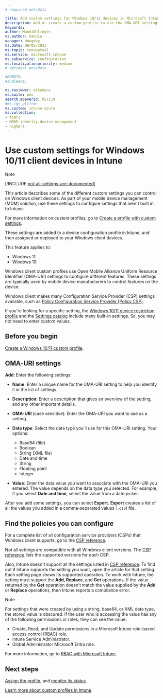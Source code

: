 ```yaml
---
# required metadata

title: Add custom settings for Windows 10/11 devices in Microsoft Intune
description: Add or create a custom profile to use the OMA-URI settings for devices running Windows 10/11 client in Microsoft Intune. Use a custom profile to add custom settings.
keywords:
author: MandiOhlinger
ms.author: mandia
manager: dougeby
ms.date: 09/05/2023
ms.topic: conceptual
ms.service: microsoft-intune
ms.subservice: configuration
ms.localizationpriority: medium
# optional metadata

#ROBOTS:
#audience:

ms.reviewer: mikedano
ms.suite: ems
search.appverid: MET150
#ms.tgt_pltfrm:
ms.custom: intune-azure
ms.collection:
- tier1
- M365-identity-device-management
- highpri
---
```


# Use custom settings for Windows 10/11 client devices in Intune

> [!NOTE]
> [!INCLUDE [not-all-settings-are-documented](../includes/not-all-settings-are-documented.md)]

This article describes some of the different custom settings you can control on Windows client devices. As part of your mobile device management (MDM) solution, use these settings to configure settings that aren't built in to Intune.

For more information on custom profiles, go to [Create a profile with custom settings](custom-settings-configure.md).

These settings are added to a device configuration profile in Intune, and then assigned or deployed to your Windows client devices.

This feature applies to:

- Windows 11
- Windows 10

Windows client custom profiles use Open Mobile Alliance Uniform Resource Identifier (OMA-URI) settings to configure different features. These settings are typically used by mobile device manufacturers to control features on the device.

Windows client makes many Configuration Service Provider (CSP) settings available, such as [Policy Configuration Service Provider (Policy CSP)](/windows/configuration/provisioning-packages/how-it-pros-can-use-configuration-service-providers).

If you're looking for a specific setting, the [Windows 10/11 device restriction profile](device-restrictions-windows-10.md) and the [Settings catalog](settings-catalog.md) include many built-in settings. So, you may not need to enter custom values.

## Before you begin

[Create a Windows 10/11 custom profile](custom-settings-configure.md#create-the-profile).

## OMA-URI settings

**Add**: Enter the following settings:

- **Name**: Enter a unique name for the OMA-URI setting to help you identify it in the list of settings.
- **Description**: Enter a description that gives an overview of the setting, and any other important details.
- **OMA-URI** (case sensitive): Enter the OMA-URI you want to use as a setting.
- **Data type**: Select the data type you'll use for this OMA-URI setting. Your options:

  - Base64 (file)
  - Boolean
  - String (XML file)
  - Date and time
  - String
  - Floating point
  - Integer

- **Value**: Enter the data value you want to associate with the OMA-URI you entered. The value depends on the data type you selected. For example, if you select **Date and time**, select the value from a date picker.

After you add some settings, you can select **Export**. **Export** creates a list of all the values you added in a comma-separated values (`.csv`) file.

## Find the policies you can configure

For a complete list of all configuration service providers (CSPs) that Windows client supports, go to the [CSP reference](/windows/client-management/mdm/configuration-service-provider-reference).

Not all settings are compatible with all Windows client versions. The [CSP reference](/windows/client-management/mdm/configuration-service-provider-reference) lists the supported versions for each CSP.

Also, Intune doesn't support all the settings listed in [CSP reference](/windows/client-management/mdm/configuration-service-provider-reference). To find out if Intune supports the setting you want, open the article for that setting. Each setting page shows its supported operation. To work with Intune, the setting must support the **Add**, **Replace**, and **Get** operations. If the value returned by the **Get** operation doesn't match the value supplied by the **Add** or **Replace** operations, then Intune reports a compliance error.

> [!NOTE]
> For settings that were created by using a string, base64, or XML data type, the stored value is obscured. If the user who is accessing the value has any of the following permissions or roles, they can see the value:
>
> - Create, Read, and Update permissions in a Microsoft Intune role-based access control (RBAC) role.
> - Intune Service Administrator.
> - Global Administrator Microsoft Entra role.
>
> For more information, go to [RBAC with Microsoft Intune](../fundamentals/role-based-access-control.md).

## Next steps

[Assign the profile](device-profile-assign.md), and [monitor its status](device-profile-monitor.md).

[Learn more about custom profiles in Intune](custom-settings-configure.md).
